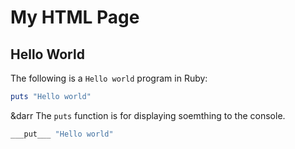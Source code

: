 # My HTML Page

## Hello World

The following is a `Hello world` program in Ruby:

```rb
puts "Hello world"
```

&darr The `puts` function is for displaying soemthing to the console.

```rb
___put___ "Hello world"
```
